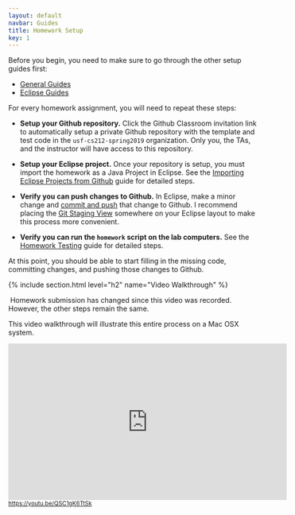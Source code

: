 ```yaml
---
layout: default
navbar: Guides
title: Homework Setup
key: 1
---
```


Before you begin, you need to make sure to go through the other setup guides first:

  - [General Guides](/guides/general/)
  - [Eclipse Guides](/guides/eclipse/)

For every homework assignment, you will need to repeat these steps:

  - **Setup your Github repository.** Click the Github Classroom invitation link to automatically setup a private Github repository with the template and test code in the `usf-cs212-spring2019` organization. Only you, the TAs, and the instructor will have access to this repository.

  - **Setup your Eclipse project.** Once your repository is setup, you must import the homework as a Java Project in Eclipse. See the [Importing Eclipse Projects from Github](/guides/eclipse/importing-eclipse-projects-from-github.html) guide for detailed steps.

  - **Verify you can push changes to Github.** In Eclipse, make a minor change and [commit and push](http://wiki.eclipse.org/EGit/User_Guide#Committing_Changes) that change to Github. I recommend placing the [Git Staging View](http://wiki.eclipse.org/EGit/User_Guide#Git_Staging_View) somewhere on your Eclipse layout to make this process more convenient.

  - **Verify you can run the `homework` script on the lab computers.** See the [Homework Testing](/guides/homework/homework-testing.html) guide for detailed steps.

At this point, you should be able to start filling in the missing code, committing changes, and pushing those changes to Github.

{% include section.html level="h2" name="Video Walkthrough" %}

<article class="message is-warning">
  <div class="message-body">
    <i class="fas fa-info-circle"></i>&nbsp;Homework submission has changed since this video was recorded. However, the other steps remain the same.
  </div>
</article>

<p>This video walkthrough will illustrate this entire process on a Mac OSX system.</p>

<div>
  <iframe width="560" height="315" src="https://www.youtube-nocookie.com/embed/QSC1gK6TtSk?rel=0" frameborder="0" allow="autoplay; encrypted-media" allowfullscreen></iframe>
  <br/>
  <small><a href="https://youtu.be/QSC1gK6TtSk"><i class="fab fa-youtube"></i> https://youtu.be/QSC1gK6TtSk</a></small>
</div>
